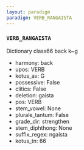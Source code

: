 ```yaml
---
layout: paradigm
paradigm: VERB_RANGAISTA
---
```

### ` VERB_RANGAISTA `

Dictionary class66 back k~g
* harmony: back
* upos: VERB
* kotus_av: G
* possessive: False
* clitics: False
* deletion: gaista
* pos: VERB
* stem_vowel: None
* plurale_tantum: False
* grade_dir: strengthen
* stem_diphthong: None
* suffix_regex: ngaista
* kotus_tn: 66

